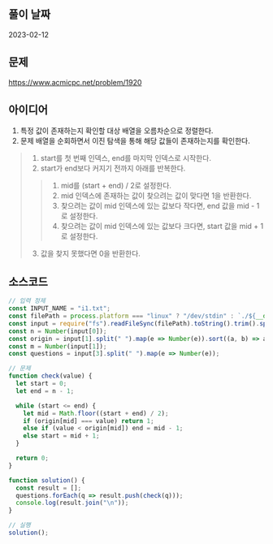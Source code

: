 ## 풀이 날짜
2023-02-12

## 문제
https://www.acmicpc.net/problem/1920

## 아이디어
1. 특정 값이 존재하는지 확인할 대상 배열을 오름차순으로 정렬한다.
2. 문제 배열을 순회하면서 이진 탐색을 통해 해당 값들이 존재하는지를 확인한다.
> 1. start를 첫 번째 인덱스, end를 마지막 인덱스로 시작한다.
> 2. start가 end보다 커지기 전까지 아래를 반복한다.
> > 1. mid를 (start + end) / 2로 설정한다.
> > 2. mid 인덱스에 존재하는 값이 찾으려는 값이 맞다면 1을 반환한다.
> > 3. 찾으려는 값이 mid 인덱스에 있는 값보다 작다면, end 값을 mid - 1로 설정한다.
> > 4. 찾으려는 값이 mid 인덱스에 있는 값보다 크다면, start 값을 mid + 1로 설정한다.
> 3. 값을 찾지 못했다면 0을 반환한다.

## 소스코드
```js
// 입력 정제
const INPUT_NAME = "i1.txt";
const filePath = process.platform === "linux" ? "/dev/stdin" : `./${__dirname.split('\\').pop()}/${INPUT_NAME}`;
const input = require("fs").readFileSync(filePath).toString().trim().split("\n").map(item => item.trim());
const n = Number(input[0]);
const origin = input[1].split(" ").map(e => Number(e)).sort((a, b) => a - b);
const m = Number(input[1]);
const questions = input[3].split(" ").map(e => Number(e));

// 문제
function check(value) {
  let start = 0;
  let end = n - 1;

  while (start <= end) {
    let mid = Math.floor((start + end) / 2);
    if (origin[mid] === value) return 1;
    else if (value < origin[mid]) end = mid - 1;
    else start = mid + 1;
  }

  return 0;
}

function solution() {
  const result = [];
  questions.forEach(q => result.push(check(q)));
  console.log(result.join("\n"));
}

// 실행
solution();
```
